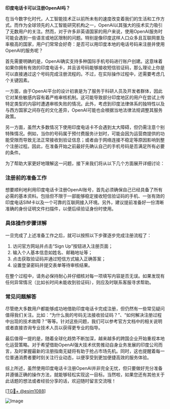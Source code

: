 **印度电话卡可以注册OpenAI吗？**

在当今数字化时代，人工智能技术正以前所未有的速度改变着我们的生活和工作方式。而作为全球领先的人工智能研究机构之一，OpenAI以其强大的技术实力吸引了无数用户的关注。然而，对于许多非英语国家的用户来说，使用OpenAI服务时可能会遇到一些语言或地区限制的问题。特别是像印度这样人口众多且互联网普及率极高的国家，用户们常常会好奇：是否可以用印度本地的电话号码来注册并使用OpenAI的服务呢？

首先需要明确的是，OpenAI确实支持多种国际手机号码进行账户创建。这意味着如果你拥有有效的印度电话卡，并且该号码能够接收短信验证码，那么理论上你是可以直接通过这个号码完成注册流程的。不过，在实际操作过程中，还需要考虑几个关键因素。

一方面，由于OpenAI平台的设计初衷是为了服务于科研人员及开发者群体，因此它对某些敏感内容有着严格审核机制。这可能导致部分印度地区的用户在尝试上传特定类型的内容时遭遇审核失败的情况。此外，考虑到印度法律体系的独特性以及与西方国家之间存在的文化差异，OpenAI可能也会根据当地法律法规调整其服务政策。

另一方面，虽然大多数情况下使用印度电话卡不会遇到太大障碍，但仍需注意个别特殊情况。例如，当你的号码属于预付费服务计划时，可能会因为运营商提供的功能受限而导致无法正常接收到验证信息；或者由于网络连接不稳定等原因影响到整个注册过程。因此，在准备开始之前最好先确认自己的手机号码是否满足所有必要的条件。

为了帮助大家更好地理解这一问题，接下来我们将从以下几个方面展开详细讨论：

### 注册前的准备工作

想要顺利地利用印度电话卡注册OpenAI账号，首先必须确保自己已经具备了所有必需的基本资料。包括但不限于一部能够稳定接收短信验证码的手机、一张有效的印度电话SIM卡以及一个可靠的互联网接入环境。另外，建议提前准备好一份清晰准确的身份证明文件扫描件，以便后续验证身份时使用。

### 具体操作步骤详解

一旦完成了上述准备工作之后，就可以按照以下步骤逐步完成注册流程了：

1. 访问官方网站并点击“Sign Up”按钮进入注册页面；
2. 输入个人基本信息如姓名、邮箱地址等；
3. 点击获取验证码并通过短信方式输入正确答案；
4. 设置登录密码并提交表单等待审核结果。

在整个过程中，请务必保持耐心并仔细核对每一项填写内容是否无误。如果发现有任何异常情况（比如长时间未能收到验证码），则应及时联系客服寻求帮助。

### 常见问题解答

尽管绝大多数用户都能够成功地借助印度电话卡完成注册，但仍然有一些常见疑问值得我们关注。比如：“为什么我的号码无法接收验证码？”、“如何解决注册过程中出现的技术故障？”等等。针对这些问题，我们可以参考官方文档中的相关说明或者直接咨询专业技术人员以获得更专业的指导。

最后值得一提的是，随着全球化趋势不断加深，越来越多的跨国企业开始重视本地化运营策略。对于希望借助OpenAI强大技术优势推动自身业务发展的印度公司而言，及时掌握最新的注册指南无疑将有助于抢占市场先机。同时，这也提醒着每一位普通消费者要时刻关注行业动态，以便享受到更加便捷高效的服务体验。

综上所述，虽然使用印度电话卡注册OpenAI并非完全无忧，但只要做好充分准备并遵循正确的操作方法，就能够轻松实现这一目标。当然啦，如果您还有其他关于此话题的想法或者经验分享的话，欢迎随时留言交流哦！

[[TG💪+ @esim1088](https://t.me/s/esim1088)]

![Image](https://i.postimg.cc/4NQfJmqS/Snipaste-2025-05-13-00-14-12.png)